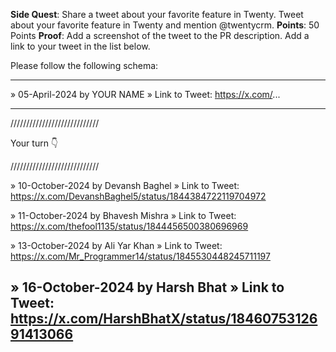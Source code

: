 **Side Quest**: Share a tweet about your favorite feature in Twenty. Tweet about your favorite feature in Twenty and mention @twentycrm.
**Points**: 50 Points
**Proof**: Add a screenshot of the tweet to the PR description. Add a link to your tweet in the list below.

Please follow the following schema:

---

» 05-April-2024 by YOUR NAME
» Link to Tweet: https://x.com/...

---

////////////////////////////

Your turn 👇

////////////////////////////

» 10-October-2024 by Devansh Baghel
» Link to Tweet: https://x.com/DevanshBaghel5/status/1844384722119704972

» 11-October-2024 by Bhavesh Mishra
» Link to Tweet: https://x.com/thefool1135/status/1844456500380696969

» 13-October-2024 by Ali Yar Khan
» Link to Tweet: https://x.com/Mr_Programmer14/status/1845530448245711197

» 16-October-2024 by Harsh Bhat
» Link to Tweet: https://x.com/HarshBhatX/status/1846075312691413066
---
